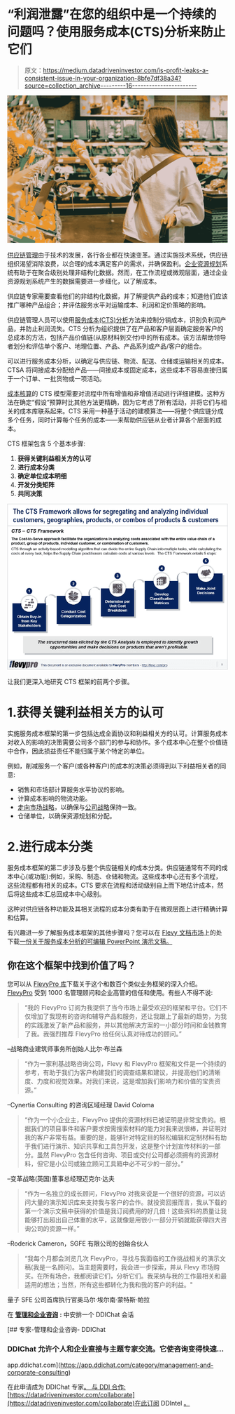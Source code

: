 # “利润泄露”在您的组织中是一个持续的问题吗？使用服务成本(CTS)分析来防止它们

> 原文：<https://medium.datadriveninvestor.com/is-profit-leaks-a-consistent-issue-in-your-organization-8bfe7df38a34?source=collection_archive---------16----------------------->

![](img/5e24501be01e8c233203225fe83dad0a.png)

[供应链管理](https://flevy.com/browse/stream/supply-chain)由于技术的发展，各行各业都在快速变革。通过实施技术系统，供应链组织渴望消除浪费，以合理的成本满足客户的需求，并确保盈利。[企业资源规划](https://flevy.com/business-toolkit/enterprise-resource-planning)系统有助于在聚合级别处理非结构化数据。然而，在工作流程或微观层面，通过企业资源规划系统产生的数据需要进一步细化，以了解成本。

供应链专家需要查看他们的非结构化数据，并了解提供产品的成本；知道他们应该推广哪种产品组合；并评估服务水平对运输成本、利润和定价策略的影响。

供应链管理人员可以使用[服务成本(CTS)分析](https://flevy.com/browse/flevypro/cost-to-serve-cts-analysis-5395)方法来控制分销成本，识别负利润产品，并防止利润流失。CTS 分析为组织提供了在产品和客户层面确定服务客户的总成本的方法，包括产品价值链(从原材料到交付)中的所有成本。该方法帮助领导者划分和评估单个客户、地理位置、产品、产品系列或产品/客户的组合。

可以进行服务成本分析，以确定与供应链、物流、配送、仓储或运输相关的成本。CTSA 将间接成本分配给产品——间接成本或固定成本，这些成本不容易直接归属于一个订单、一批货物或一项活动。

[成本核算](https://flevy.com/business-toolkit/costing)的 CTS 模型需要对流程中所有增值和非增值活动进行详细建模。这种方法在确定“假设”预算时比其他方法更精确，因为它考虑了所有活动，并将它们与相关的成本库联系起来。CTS 采用一种基于活动的建模算法——将整个供应链分成多个任务，同时计算每个任务的成本——来帮助供应链从业者计算各个层面的成本。

CTS 框架包含 5 个基本步骤:

1.  **获得关键利益相关方的认可**
2.  **进行成本分类**
3.  **确定单位成本明细**
4.  **开发分类矩阵**
5.  **共同决策**

![](img/066c46409fe309bdcee55f78d22c9863.png)

让我们更深入地研究 CTS 框架的前两个步骤。

# 1.获得关键利益相关方的认可

实施服务成本框架的第一步包括达成全面协议和利益相关方的认可。计算服务成本对收入的影响的决策需要公司多个部门的参与和协作。多个成本中心在整个价值链中合作，因此损益责任不能归属于某个特定的单位。

例如，削减服务一个客户(或各种客户)的成本的决策必须得到以下利益相关者的同意:

*   销售和市场部计算服务水平协议的影响。
*   计算成本影响的物流功能。
*   [走向市场战略](https://flevy.com/business-toolkit/go-to-market)，以确保与[公司战略](https://flevy.com/browse/stream/strategy-development)保持一致。
*   仓储单位，以确保资源规划和分配。

# 2.进行成本分类

服务成本框架的第二步涉及与整个供应链相关的成本分类。供应链通常有不同的成本中心(或功能):例如，采购、制造、仓储和物流。这些成本中心还有多个流程，这些流程都有相关的成本。CTS 要求在流程和活动级别自上而下地估计成本，然后将这些成本汇总回成本中心级别。

这种对供应链各种功能及其相关流程的成本分类有助于在微观层面上进行精确计算和估算。

有兴趣进一步了解服务成本框架的其他步骤吗？您可以在 [Flevy 文档市场](https://flevy.com/browse)上的处下载[一份关于服务成本分析的可编辑 PowerPoint 演示文稿。](https://flevy.com/browse/flevypro/cost-to-serve-cts-analysis-5395)

## 你在这个框架中找到价值了吗？

您可以从 [FlevyPro 库](https://flevy.com/pro/library)下载关于这个和数百个类似业务框架的深入介绍。 [FlevyPro](https://flevy.com/pro) 受到 1000 名管理顾问和企业高管的信任和使用。有些人不得不说:

> “我的 FlevyPro 订阅为我提供了当今市场上最受欢迎的框架和平台。它们不仅增加了我现有的咨询和辅导产品和服务，还让我跟上了最新的趋势，为我的实践激发了新产品和服务，并以其他解决方案的一小部分时间和金钱教育了我。我强烈推荐 FlevyPro 给任何认真对待成功的顾问。”

–战略商业建筑师事务所创始人比尔·布兰森

> “作为一家利基战略咨询公司，Flevy 和 FlevyPro 框架和文件是一个持续的参考，有助于我们为客户构建我们的调查结果和建议，并提高他们的清晰度、力度和视觉效果。对我们来说，这是增加我们影响力和价值的宝贵资源。”

–Cynertia Consulting 的咨询区域经理 David Coloma

> “作为一个小企业主，FlevyPro 提供的资源材料已被证明是非常宝贵的。根据我们的项目事件和客户要求按需搜索材料的能力对我来说很棒，并证明对我的客户非常有益。重要的是，能够针对特定目的轻松编辑和定制材料有助于我们进行演示、知识共享和工具包开发，这是整个计划宣传材料的一部分。虽然 FlevyPro 包含任何咨询、项目或交付公司都必须拥有的资源材料，但它是小公司或独立顾问工具箱中必不可少的一部分。”

–变革战略(英国)董事总经理迈克尔·达夫

> “作为一名独立的成长顾问，FlevyPro 对我来说是一个很好的资源，可以访问大量的演示知识库来支持我与客户的合作。就投资回报而言，我从下载的第一个演示文稿中获得的价值是我订阅费用的好几倍！这些资料的质量让我能够打出超出自己体重的水平，这就像是用很小一部分开销就能获得四大咨询公司的资源一样。”

–Roderick Cameron，SGFE 有限公司的创始合伙人

> “我每个月都会浏览几次 FlevyPro，寻找与我面临的工作挑战相关的演示文稿(我是一名顾问)。当主题需要时，我会进一步探索，并从 Flevy 市场购买。在所有场合，我都阅读它们，分析它们。我采纳与我的工作最相关和最适用的想法；当然，所有这些都转化为我和我的客户的利益。"

量子 SFE 公司首席执行官奥马尔·埃尔南·蒙特斯·帕拉

在 [**管理和企业咨询**](https://app.ddichat.com/category/management-and-corporate-consulting) **:** 中安排一个 DDIChat 会话

[](https://app.ddichat.com/category/management-and-corporate-consulting) [## 专家-管理和企业咨询- DDIChat

### DDIChat 允许个人和企业直接与主题专家交流。它使咨询变得快速…

app.ddichat.com](https://app.ddichat.com/category/management-and-corporate-consulting) 

在此申请成为 DDIChat 专家[。
与 DDI 合作:](https://app.ddichat.com/expertsignup)[https://datadriveninvestor.com/collaborate](https://datadriveninvestor.com/collaborate)在此订阅 DDIntel [。](https://ddintel.datadriveninvestor.com/)